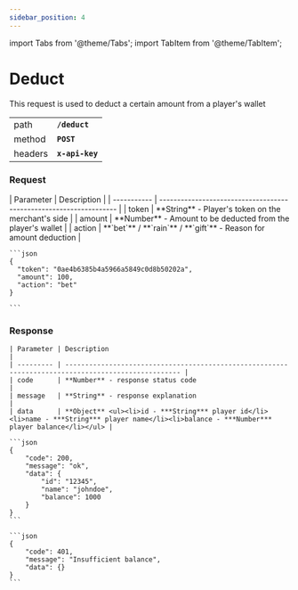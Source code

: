 ```yaml
---
sidebar_position: 4
---
```


import Tabs from '@theme/Tabs';
import TabItem from '@theme/TabItem';

# Deduct

This request is used to deduct a certain amount from a player's wallet

|         |                 |
| ------- | --------------- |
| path    | **`/deduct`**   |
| method  | **`POST`**      |
| headers | **`x-api-key`** |

### Request

<Tabs>
  <TabItem value="parameters" label="Parameters">
    | Parameter   | Description                                                        |
    | ----------- | ------------------------------------------------------------------ |
    | token       | **String** - Player's token on the merchant's side                 |
    | amount      | **Number** - Amount to be deducted from the player's wallet        |
    | action      | **`bet`** / **`rain`** / **`gift`** - Reason for amount deduction  |
  </TabItem>
  
  <TabItem value="example" label="Example">

    ```json
    {
      "token": "0ae4b6385b4a5966a5849c0d8b50202a",
      "amount": 100,
      "action": "bet"
    }

    ```

  </TabItem>

</Tabs>

### Response

<Tabs>
  <TabItem value="parameters" label="Parameters">

    | Parameter | Description                                                                                         |
    | --------- | --------------------------------------------------------------------------------------------------- |
    | code      | **Number** - response status code                                                                       |
    | message   | **String** - response explanation                                                                       |
    | data      | **Object** <ul><li>id - ***String*** player id</li><li>name - ***String*** player name</li><li>balance - ***Number*** player balance</li></ul> |

  </TabItem>

  <TabItem value="success" label="Success Example">

    ```json
    {
        "code": 200,
        "message": "ok",
        "data": {
            "id": "12345",
            "name": "johndoe",
            "balance": 1000
        }
    }
    ```

  </TabItem>

  <TabItem value="error" label="Error Example">

    ```json
    {
        "code": 401,
        "message": "Insufficient balance",
        "data": {}
    }
    ```

  </TabItem>
</Tabs>

